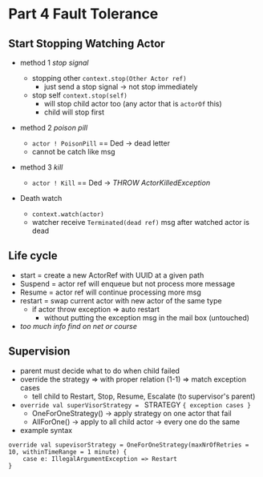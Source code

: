 # Part 4 Fault Tolerance

## Start Stopping Watching Actor

- method 1 *stop signal*
    - stopping other `context.stop(Other Actor ref)`
        - just send a stop signal -> not stop immediately
    - stop self `context.stop(self)`
        - will stop child actor too (any actor that is `actorOf` this)
        - child will stop first
- method 2 *poison pill*
    - `actor ! PoisonPill` == Ded -> dead letter
    - cannot be catch like msg
- method 3 *kill*
    - `actor ! Kill` == Ded -> *THROW ActorKilledException*
    
- Death watch
    - `context.watch(actor)` 
    - watcher receive `Terminated(dead ref)` msg after watched actor is dead

## Life cycle
- start = create a new ActorRef with UUID at a given path
- Suspend = actor ref will enqueue but not process more message
- Resume = actor ref will continue processing more msg
- restart = swap current actor with new actor of the same type
    - if actor throw exception => auto restart
        - without putting the exception msg in the mail box (untouched)
- *too much info find on net or course*

## Supervision
- parent must decide what to do when child failed
- override the strategy => with proper relation (1-1) => match exception cases
    - tell child to Restart, Stop, Resume, Escalate (to supervisor's parent)
- `override val superVisorStrategy = ` STRATEGY `{ exception cases }`
    - OneForOneStrategy() -> apply strategy on one actor that fail
    - AllForOne() -> apply to all child actor -> every one do the same
- example syntax
```
override val supevisorStrategy = OneForOneStrategy(maxNrOfRetries = 10, withinTimeRange = 1 minute) {
    case e: IllegalArgumentException => Restart
}
```
